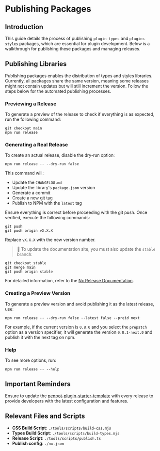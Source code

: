 # Publishing Packages

## Introduction

This guide details the process of publishing `plugin-types` and `plugins-styles` packages, which are essential for plugin development. Below is a walkthrough for publishing these packages and managing releases.

## Publishing Libraries

Publishing packages enables the distribution of types and styles libraries. Currently, all packages share the same version, meaning some releases might not contain updates but will still increment the version. Follow the steps below for the automated publishing processes.

### Previewing a Release

To generate a preview of the release to check if everything is as expected, run the following command:

```shell
git checkout main
npm run release
```

### Generating a Real Release

To create an actual release, disable the dry-run option:

```shell
npm run release -- --dry-run false
```

This command will:

- Update the `CHANGELOG.md`
- Update the library's `package.json` version
- Generate a commit
- Create a new git tag
- Publish to NPM with the `latest` tag

Ensure everything is correct before proceeding with the git push. Once verified, execute the following commands:

```shell
git push
git push origin vX.X.X
```

Replace `vX.X.X` with the new version number.

> 📘 To update the documentation site, you must also update the `stable` branch:

```shell
git checkout stable
git merge main
git push origin stable
```

For detailed information, refer to the [Nx Release Documentation](https://nx.dev/recipes/nx-release/get-started-with-nx-release).

### Creating a Preview Version

To generate a preview version and avoid publishing it as the latest release, use:

```shell
npm run release -- --dry-run false --latest false --preid next
```

For example, if the current version is `0.8.0` and you select the `prepatch` option as a version specifier, it will generate the version `0.8.1-next.0` and publish it with the next tag on npm.

### Help

To see more options, run:

```shell
npm run release -- --help
```

## Important Reminders

Ensure to update the [penpot-plugin-starter-template](https://github.com/penpot/penpot-plugin-starter-template) with every release to provide developers with the latest configuration and features.

## Relevant Files and Scripts

- **CSS Build Script**: `./tools/scripts/build-css.mjs`
- **Types Build Script**: `./tools/scripts/build-types.mjs`
- **Release Script**: `./tools/scripts/publish.ts`
- **Publish config**: `./nx.json`
